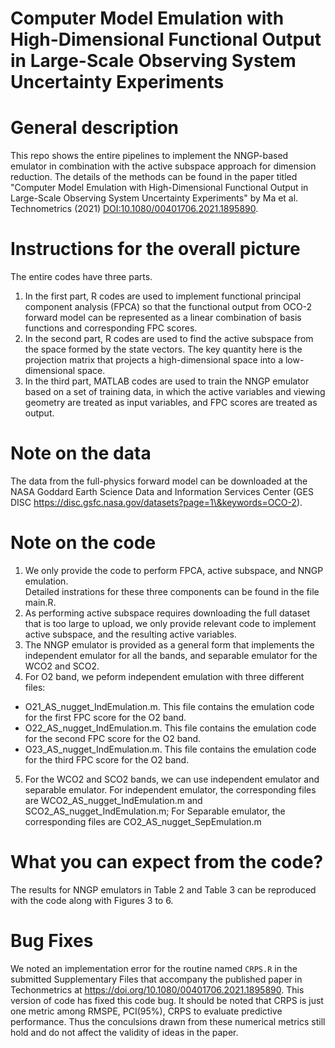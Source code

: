 # Computer Model Emulation with High-Dimensional Functional Output in Large-Scale Observing System Uncertainty Experiments
 

# General description
 This repo shows the entire pipelines to implement the NNGP-based emulator
 in combination with the active subspace approach for dimension reduction. 
 The details of the methods can be found in the paper titled "Computer Model
 Emulation with High-Dimensional Functional Output in Large-Scale Observing
 System Uncertainty Experiments" by  Ma et al. Technometrics (2021) [DOI:10.1080/00401706.2021.1895890](https://doi.org/10.1080/00401706.2021.1895890).

# Instructions for the overall picture 
The entire codes have three parts.
1. In the first part, R codes are used to implement functional principal
 component analysis (FPCA) so that the functional output from OCO-2 forward 
 model can be represented as a linear combination of basis functions and 
 corresponding FPC scores. 
2. In the second part, R codes are used to find the active subspace from 
 the space formed by the state vectors. The key quantity here is the 
 projection matrix that projects a high-dimensional space into a low-dimensional
 space.
3. In the third part, MATLAB codes are used to train the NNGP emulator based
 on a set of training data, in which the active variables and viewing geometry
 are treated as input variables, and FPC scores are treated as output. 


# Note on the data
The data from the full-physics forward model can be downloaded at the NASA Goddard Earth Science Data and Information Services Center (GES DISC https://disc.gsfc.nasa.gov/datasets?page=1\&keywords=OCO-2). 


# Note on the code
1. We only provide the code to perform FPCA, active subspace, and NNGP emulation.  
 Detailed instrations for these three components can be found in the file main.R.
2. As performing active subspace requires downloading the full dataset that is too 
 large to upload, we only provide relevant code to implement active subspace, and 
 the resulting active variables. 
3. The NNGP emulator is provided as a general form that implements the independent emulator
 for all the bands, and separable emulator for the WCO2 and SCO2. 
4. For O2 band, we peform independent emulation with three different files: 
  * O21_AS_nugget_IndEmulation.m. This file contains the emulation code for the 
 first FPC score for the O2 band.
  * O22_AS_nugget_IndEmulation.m. This file contains the emulation code for the 
 second FPC score for the O2 band.   
  * O23_AS_nugget_IndEmulation.m. This file contains the emulation code for the 
 third FPC score for the O2 band.
5. For the WCO2 and SCO2 bands, we can use independent emulator and separable emulator.
 For independent emulator, the corresponding files are WCO2_AS_nugget_IndEmulation.m
 and SCO2_AS_nugget_IndEmulation.m; For Separable emulator, the corresponding files 
 are CO2_AS_nugget_SepEmulation.m

# What you can expect from the code?
 The results for NNGP emulators in Table 2 and Table 3 can be reproduced with the code along with Figures 3 to 6. 

# Bug Fixes 
We noted an implementation error for the routine named <code>CRPS.R</code> in the submitted Supplementary Files that accompany the published paper in Techonmetrics at https://doi.org/10.1080/00401706.2021.1895890. This version of code has fixed this code bug. It should be noted that CRPS is just one metric among RMSPE, PCI(95%), CRPS to evaluate predictive performance. Thus the conculsions drawn from these numerical metrics still hold and do not affect the validity of ideas in the paper.
